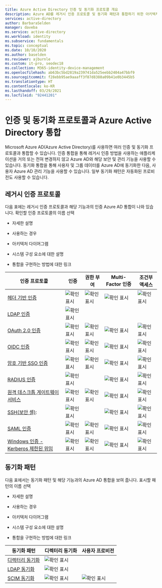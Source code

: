 ```yaml
---
title: Azure Active Directory 인증 및 동기화 프로토콜 개요
description: Azure AD를 레거시 인증 프로토콜 및 동기화 패턴과 통합하기 위한 아키텍처 지침
services: active-directory
author: BarbaraSelden
manager: daveba
ms.service: active-directory
ms.workload: identity
ms.subservice: fundamentals
ms.topic: conceptual
ms.date: 10/10/2020
ms.author: baselden
ms.reviewer: ajburnle
ms.custom: it-pro, seodec18
ms.collection: M365-identity-device-management
ms.openlocfilehash: ab63bc5bd2819a239741da525eebb2404a47bbf9
ms.sourcegitcommit: f28ebb95ae9aaaff3f87d8388a09b41e0b3445b5
ms.translationtype: HT
ms.contentlocale: ko-KR
ms.lasthandoff: 03/29/2021
ms.locfileid: "92441201"
---
```

# <a name="azure-active-directory-integrations-with-authentication-and-synchronization-protocols"></a>인증 및 동기화 프로토콜과 Azure Active Directory 통합

Microsoft Azure AD(Azure Active Directory)를 사용하면 여러 인증 및 동기화 프로토콜과 통합할 수 있습니다. 인증 통합을 통해 레거시 인증 방법을 사용하는 애플리케이션을 거의 또는 전혀 변경하지 않고 Azure AD와 해당 보안 및 관리 기능을 사용할 수 있습니다. 동기화 통합을 통해 사용자 및 그룹 데이터를 Azure AD에 동기화한 다음, 사용자 Azure AD 관리 기능을 사용할 수 있습니다. 일부 동기화 패턴은 자동화된 프로비전도 사용할 수 있습니다.

## <a name="legacy-authentication-protocols"></a>레거시 인증 프로토콜

다음 표에는 레거시 인증 프로토콜과 해당 기능과의 인증 Azure AD 통합이 나와 있습니다. 확인할 인증 프로토콜의 이름 선택

* 자세한 설명

* 사용하는 경우

* 아키텍처 다이어그램

* 시스템 구성 요소에 대한 설명

* 통합을 구현하는 방법에 대한 링크

 

| 인증 프로토콜| 인증| 권한 부여| Multi-Factor 인증| 조건부 액세스 |
| - |- | - | - | - |
| [헤더 기반 인증](auth-header-based.md)|![확인 표시](./media/authentication-patterns/check.png)| ![확인 표시](./media/authentication-patterns/check.png)| ![확인 표시](./media/authentication-patterns/check.png)| ![확인 표시](./media/authentication-patterns/check.png) |
| [LDAP 인증](auth-ldap.md)| ![확인 표시](./media/authentication-patterns/check.png)| | |  |
| [OAuth 2.0 인증](auth-oauth2.md)| ![확인 표시](./media/authentication-patterns/check.png)| ![확인 표시](./media/authentication-patterns/check.png)| ![확인 표시](./media/authentication-patterns/check.png)| ![확인 표시](./media/authentication-patterns/check.png) |
| [OIDC 인증](auth-oidc.md)| ![확인 표시](./media/authentication-patterns/check.png)| ![확인 표시](./media/authentication-patterns/check.png)| ![확인 표시](./media/authentication-patterns/check.png)| ![확인 표시](./media/authentication-patterns/check.png) |
| [암호 기반 SSO 인증](auth-password-based-sso.md )| ![확인 표시](./media/authentication-patterns/check.png)| ![확인 표시](./media/authentication-patterns/check.png)| ![확인 표시](./media/authentication-patterns/check.png)| ![확인 표시](./media/authentication-patterns/check.png) |
| [RADIUS 인증]( auth-radius.md)| ![확인 표시](./media/authentication-patterns/check.png)| | ![확인 표시](./media/authentication-patterns/check.png)| ![확인 표시](./media/authentication-patterns/check.png) |
| [원격 데스크톱 게이트웨이 서비스](auth-remote-desktop-gateway.md)| ![확인 표시](./media/authentication-patterns/check.png)| ![확인 표시](./media/authentication-patterns/check.png)| ![확인 표시](./media/authentication-patterns/check.png)| ![확인 표시](./media/authentication-patterns/check.png) |
| [SSH(보안 셸)](auth-ssh.md): |  ![확인 표시](./media/authentication-patterns/check.png)| | ![확인 표시](./media/authentication-patterns/check.png)| ![확인 표시](./media/authentication-patterns/check.png) |
| [SAML 인증](auth-saml.md)| ![확인 표시](./media/authentication-patterns/check.png)| ![확인 표시](./media/authentication-patterns/check.png)| ![확인 표시](./media/authentication-patterns/check.png)| ![확인 표시](./media/authentication-patterns/check.png) |
| [Windows 인증 - Kerberos 제한된 위임](auth-kcd.md)| ![확인 표시](./media/authentication-patterns/check.png)| ![확인 표시](./media/authentication-patterns/check.png)| ![확인 표시](./media/authentication-patterns/check.png)| ![확인 표시](./media/authentication-patterns/check.png) |


 
## <a name="synchronization-patterns"></a>동기화 패턴

다음 표에서는 동기화 패턴 및 해당 기능과의 Azure AD 통합을 보여 줍니다. 표시할 패턴의 이름 선택

* 자세한 설명

* 사용하는 경우

* 아키텍처 다이어그램

* 시스템 구성 요소에 대한 설명

* 통합을 구현하는 방법에 대한 링크



| 동기화 패턴| 디렉터리 동기화| 사용자 프로비전 |
| - | - | - |
| [디렉터리 동기화](sync-directory.md)| ![확인 표시](./media/authentication-patterns/check.png)|  |
| [LDAP 동기화](sync-ldap.md)| ![확인 표시](./media/authentication-patterns/check.png)|  |
| [SCIM 동기화](sync-scim.md)| ![확인 표시](./media/authentication-patterns/check.png)| ![확인 표시](./media/authentication-patterns/check.png) |

